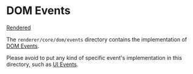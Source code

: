 # DOM Events

[Rendered](https://chromium.googlesource.com/chromium/src/+/master/third_party/blink/renderer/core/dom/events/README.md)

The `renderer/core/dom/events` directory contains the implementation of [DOM Events].

[DOM Events]: https://dom.spec.whatwg.org/#events

Please avoid to put any kind of specific event's implementation in this directory, such as [UI Events].

[UI Events]: https://w3c.github.io/uievents/
